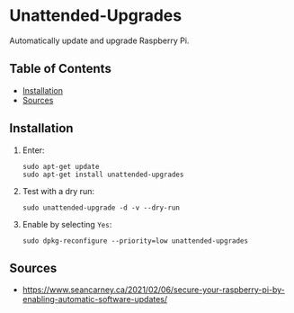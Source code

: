 # Unattended-Upgrades

Automatically update and upgrade Raspberry Pi.

## Table of Contents

- [Installation](#installation)
- [Sources](#sources)

## Installation

1. Enter:
   ```
   sudo apt-get update
   sudo apt-get install unattended-upgrades
   ```
1. Test with a dry run:
   ```
   sudo unattended-upgrade -d -v --dry-run
   ```
1. Enable by selecting `Yes`:
   ```
   sudo dpkg-reconfigure --priority=low unattended-upgrades
   ```

## Sources

- https://www.seancarney.ca/2021/02/06/secure-your-raspberry-pi-by-enabling-automatic-software-updates/

